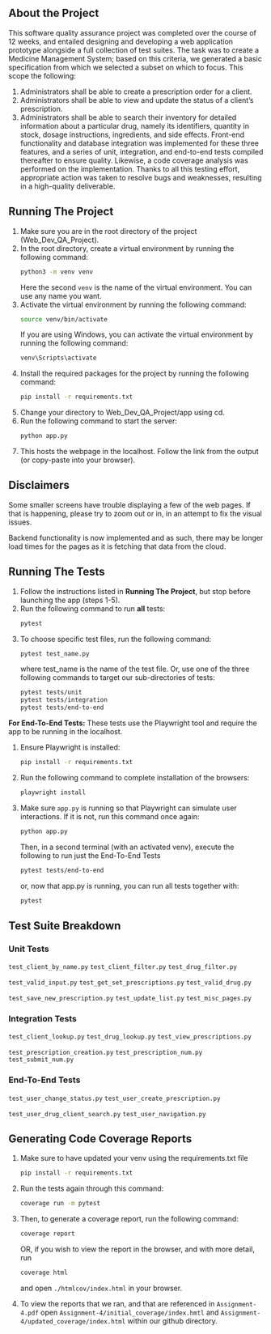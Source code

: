 ## About the Project
This software quality assurance project was completed over the course of 12 weeks,
and entailed designing and developing a web application prototype alongside a 
full collection of test suites. The task was to create a Medicine Management System;
based on this criteria, we generated a basic specification from which we selected
a subset on which to focus. This scope the following:
1. Administrators shall be able to create a prescription order for a client.
2. Administrators shall be able to view and update the status of a client’s prescription.
3. Administrators shall be able to search their inventory for detailed information about a particular drug, namely its identifiers, quantity in stock, dosage instructions, ingredients, and side effects.
Front-end functionality and database integration was implemented for these three features,
and a series of unit, integration, and end-to-end tests compiled thereafter to ensure quality.
Likewise, a code coverage analysis was performed on the implementation. Thanks to all this testing
effort, appropriate action was taken to resolve bugs and weaknesses, resulting in a high-quality
deliverable.

## Running The Project 
1. Make sure you are in the root directory of the project (Web_Dev_QA_Project).
2. In the root directory, create a virtual environment by running the following command:
    ```bash
    python3 -m venv venv
    ```
    Here the second `venv` is the name of the virtual environment. You can use any name you want.
3. Activate the virtual environment by running the following command:
    ```bash
    source venv/bin/activate 
    ```
    If you are using Windows, you can activate the virtual environment by running the following command:
    ```bash
    venv\Scripts\activate
    ```
4. Install the required packages for the project by running the following command:
    ```bash
    pip install -r requirements.txt
    ```
5. Change your directory to Web_Dev_QA_Project/app using cd.
6. Run the following command to start the server:
    ```bash
    python app.py
    ```
7. This hosts the webpage in the localhost. Follow the link from the output (or copy-paste into your browser).

## Disclaimers
Some smaller screens have trouble displaying a few of the web pages. If that is happening, please try to zoom out or in, in an attempt to fix the visual issues.

Backend functionality is now implemented and as such, there may be longer load times for the pages as it is fetching that data from the cloud.

## Running The Tests 
1. Follow the instructions listed in **Running The Project**, but stop before launching the app (steps 1-5).
2. Run the following command to run **all** tests:
     ```bash
    pytest 
    ```
3. To choose specific test files, run the following command:
     ```bash
    pytest test_name.py
    ```
   where test_name is the name of the test file. Or, use one of the three following commands to target our sub-directories of tests:
     ```bash
    pytest tests/unit
    pytest tests/integration
    pytest tests/end-to-end
    ```
**For End-To-End Tests:** These tests use the Playwright tool and require the app to be running in the
localhost.
1. Ensure Playwright is installed:    
    ```bash
    pip install -r requirements.txt 
    ```
2. Run the following command to complete installation of the browsers:
    ```bash
    playwright install
    ```
3. Make sure `app.py` is running so that Playwright can simulate user interactions. If it is not, run this command once again:
     ```bash
    python app.py
    ```
    Then, in a second terminal (with an activated venv), execute the following to run just the End-To-End Tests
     ```bash
    pytest tests/end-to-end
    ```
    or, now that app.py is running, you can run all tests together with:
     ```bash
    pytest
    ```

## Test Suite Breakdown
### Unit Tests
`test_client_by_name.py`    `test_client_filter.py` `test_drug_filter.py`

`test_valid_input.py`   `test_get_set_prescriptions.py` `test_valid_drug.py`

`test_save_new_prescription.py` `test_update_list.py`   `test_misc_pages.py`

### Integration Tests
`test_client_lookup.py` `test_drug_lookup.py`   `test_view_prescriptions.py`

`test_prescription_creation.py` `test_prescription_num.py`  `test_submit_num.py`

### End-To-End Tests
`test_user_change_status.py`    `test_user_create_prescription.py`

`test_user_drug_client_search.py`   `test_user_navigation.py`

## Generating Code Coverage Reports
1. Make sure to have updated your venv using the requirements.txt file
     ```bash
    pip install -r requirements.txt
    ```
2. Run the tests again through this command:
     ```bash
    coverage run -m pytest
    ```
3. Then, to generate a coverage report, run the following command:
     ```bash
    coverage report
    ```
    OR, if you wish to view the report in the browser, and with more detail, run
     ```bash
    coverage html
    ```
   and open `./htmlcov/index.html` in your browser.
   
4. To view the reports that we ran, and that are referenced in `Assignment-4.pdf` open `Assignment-4/initial_coverage/index.hmtl` and `Assignment-4/updated_coverage/index.html` within our github directory.
